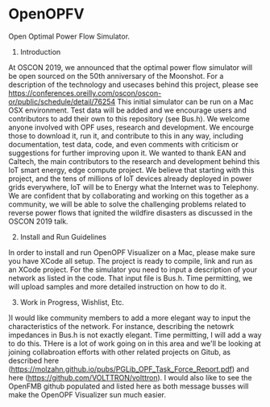 # OpenOPFV
Open Optimal Power Flow Simulator.

1. Introduction

At OSCON 2019, we announced that the optimal power flow simulator will be open sourced on the 50th anniversary of the Moonshot. For a description of the technology and usecases behind this project, please see https://conferences.oreilly.com/oscon/oscon-or/public/schedule/detail/76254
This initial simulator can be run on a Mac OSX environment. Test data will be added and we encourage users and contributors to add their own to this repository (see Bus.h). We welcome anyone involved with OPF uses, research and development. We encourge those to download it, run it, and contribute to this in any way, including documentation, test data, code, and even comments with criticism or suggestions for further improving upon it. We wanted to thank EAN and Caltech, the main contributors to the research and development behind this IoT smart energy, edge compute project. We believe that starting with this project, and the tens of millions of IoT devices already deployed in power grids everywhere, IoT will be to Energy what the Internet was to Telephony. We are confident that by collaborating and working on this together as a community, we will be able to solve the challenging problems related to reverse power flows that ignited the wildfire disasters as discussed in the OSCON 2019 talk.

2. Install and Run Guidelines

In order to install and run OpenOPF Visualizer on a Mac, please make sure you have XCode all setup. The project is ready to compile, link and run as an XCode project. For the simulator you need to input a description of your network as listed in the code. That input file is Bus.h. Time permitting, we will upload samples and more detailed instruction on how to do it.

3. Work in Progress, Wishlist, Etc.

)I would like community members to add a more elegant way to input the characteristics of the network. For instance, describing the netowrk impedances in Bus.h is not exactly elegant. Time permitting, I will add a way to do this. THere is a lot of work going on in this area and we'll be looking at joining collabroation efforts with other related projects on Gitub, as described here (https://molzahn.github.io/pubs/PGLib_OPF_Task_Force_Report.pdf) and here (https://github.com/VOLTTRON/volttron). I would also like to see the OpenFMB github populated and listed here as both message busses will make the OpenOPF Visualizer sun much easier.
